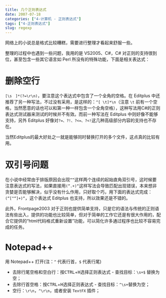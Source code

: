 ```yaml
---
title: 几个正则表达式
date: 2007-07-18
categories: ["4-计算机 - 正则表达式"]
tags: ["4-正则表达式"]
slug: regexp
---
```


网络上的小说总是格式比较糟糕，需要进行整理才看起来舒服一些。

整理的过程中也遇到一些问题，我用的是 VS2005、C#，C# 对正则的支持很到位，甚至包含一些其它语言如 Perl 所没有的特殊功能，下面是相关表达式：

# 删除空行

`[\s　]*(?=\r\n)`，要注意这个表达式中包含了一个全角的空格。在 Editplus 中还推荐了另一种写法，不过没有采用，是这样的：`^[ \t]*\n`（注意 `\t` 前有一个空格，当然愿意的话也可以和第一种一样包含一个全角空格），这种写法用C#的正则表达式测试器来测试的时候并不有效。而前一种写法在 Editplus 中则好像不能够支持，另外 Editplus 好像对`?=、?!、?<=、?<!`这几种高级部分内容的支持也不存在。

当然Editplus的最大好处之一就是能够同时替换打开的多个文件，这点真的比较有用。

# 双引号问题

在小说中经常由于排版原因会出现`““`这样两个连续的起始直角双引号，这时候要注意表达式的写法，如果直接用`(“.+)“`这样写法会导致匹配出现错误，本来想非贪婪是否能够解决，似乎没有什么作用，只好取个巧，用下面的表达式完成：`(“[^“]+)“`，这个表达式 Editplus 也支持，所以效果还是不错的。

此外，Frontpage2003 对于正则也提供简单支持，只是它的语法与传统的正则语法有些出入，提供的功能也比较简单，但对于简单的工作它还是有很大作用的，配合它提供的“html代码格式重新设置”功能，可以简化许多通过程序也比较不容易完成的任务。

# Notepad++

用 Notepad++ 打开(注：`^` 代表行首，`$` 代表行尾)

- 去除行尾空格和空白行：按<kbd>CTRL</kbd>+<kbd>H</kbd>选择正则表达式 - 查找目标：`\s+$` 替换为空；
- 去除行首空格：按<kbd>CTRL</kbd>+<kbd>H</kbd>选择正则表达式 - 查找目标：`^\s+`替换为空；
- 空行：`\r\n`，`^\r\n`，或者安装 `TextFX` 插件；